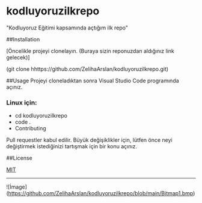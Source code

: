 # kodluyoruzilkrepo
"Kodluyoruz Eğitimi kapsamında açtığım ilk repo"

##Installation

[Öncelikle projeyi clonelayın. (Buraya sizin reponuzdan aldığınız link gelecek)]

(git clone hhttps://github.com/ZelihaArslan/kodluyoruzilkrepo.git)

##Usage
Projeyi cloneladıktan sonra Visual Studio Code programında açınız.

### Linux için:

* cd kodluyoruzilkrepo
* code .
* Contributing

Pull requestler kabul edilir. Büyük değişiklikler için, lütfen önce neyi değiştirmek istediğinizi tartışmak için bir konu açınız.

##License

[MIT](https://choosealicense.com/licenses/mit/)

--------------------------------------------------

![İmage] (https://github.com/ZelihaArslan/kodluyoruzilkrepo/blob/main/Bitmap1.bmp)